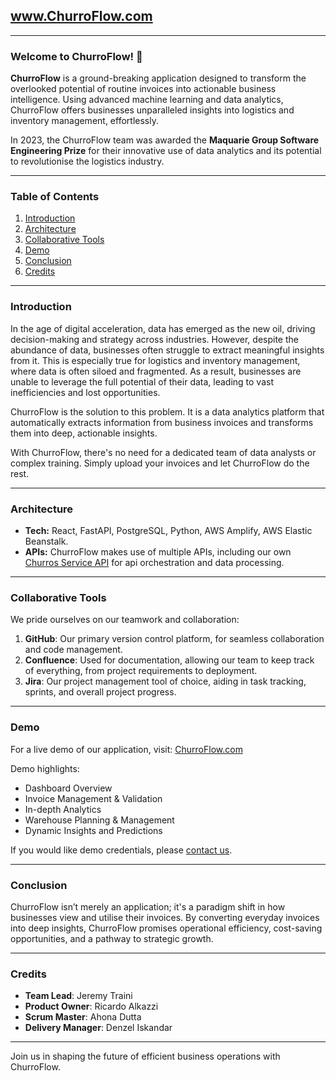## www.ChurroFlow.com

---

### Welcome to ChurroFlow! 🚀

**ChurroFlow** is a ground-breaking application designed to transform the overlooked potential of routine invoices into actionable business intelligence. Using advanced machine learning and data analytics, ChurroFlow offers businesses unparalleled insights into logistics and inventory management, effortlessly.

In 2023, the ChurroFlow team was awarded the **Maquarie Group Software Engineering Prize** for their innovative use of data analytics and its potential to revolutionise the logistics industry.

---

### Table of Contents
1. [Introduction](#introduction)
2. [Architecture](#architecture)
3. [Collaborative Tools](#collaborative-tools)
4. [Demo](#demo)
5. [Conclusion](#conclusion)
6. [Credits](#credits)

---

### Introduction

In the age of digital acceleration, data has emerged as the new oil, driving decision-making and strategy across industries. However, despite the abundance of data, businesses often struggle to extract meaningful insights from it. This is especially true for logistics and inventory management, where data is often siloed and fragmented. As a result, businesses are unable to leverage the full potential of their data, leading to vast inefficiencies and lost opportunities.

ChurroFlow is the solution to this problem. It is a data analytics platform that automatically extracts information from business invoices and transforms them into deep, actionable insights.

With ChurroFlow, there's no need for a dedicated team of data analysts or complex training. Simply upload your invoices and let ChurroFlow do the rest.

---

### Architecture

- **Tech:** React, FastAPI, PostgreSQL, Python, AWS Amplify, AWS Elastic Beanstalk.
- **APIs:** ChurroFlow makes use of multiple APIs, including our own [Churros Service API](https://github.com/jeremytraini/churroflow-api) for api orchestration and data processing.

---

### Collaborative Tools

We pride ourselves on our teamwork and collaboration:

1. **GitHub**: Our primary version control platform, for seamless collaboration and code management.
2. **Confluence**: Used for documentation, allowing our team to keep track of everything, from project requirements to deployment.
3. **Jira**: Our project management tool of choice, aiding in task tracking, sprints, and overall project progress.

---

### Demo

For a live demo of our application, visit: [ChurroFlow.com](https://www.churroflow.com/)

Demo highlights:
- Dashboard Overview
- Invoice Management & Validation
- In-depth Analytics
- Warehouse Planning & Management
- Dynamic Insights and Predictions

If you would like demo credentials, please [contact us](mailto:hi@jeremytraini.com "ChurroFlow Demo Credentials").

---

### Conclusion

ChurroFlow isn’t merely an application; it's a paradigm shift in how businesses view and utilise their invoices. By converting everyday invoices into deep insights, ChurroFlow promises operational efficiency, cost-saving opportunities, and a pathway to strategic growth.

---

### Credits

- **Team Lead**: Jeremy Traini
- **Product Owner**: Ricardo Alkazzi
- **Scrum Master**: Ahona Dutta
- **Delivery Manager**: Denzel Iskandar

---

Join us in shaping the future of efficient business operations with ChurroFlow.

